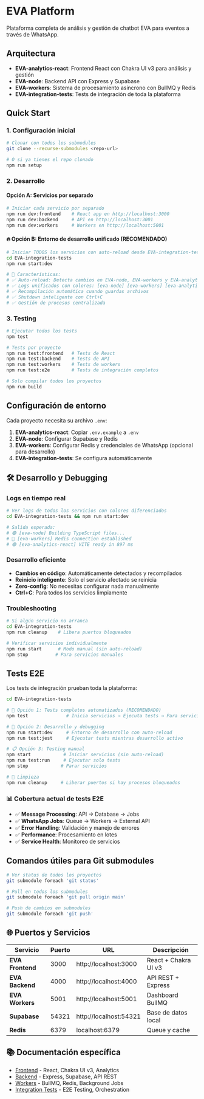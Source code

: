 # EVA Platform

Plataforma completa de análisis y gestión de chatbot EVA para eventos a través de WhatsApp.

## Arquitectura

- **EVA-analytics-react**: Frontend React con Chakra UI v3 para análisis y gestión
- **EVA-node**: Backend API con Express y Supabase 
- **EVA-workers**: Sistema de procesamiento asíncrono con BullMQ y Redis
- **EVA-integration-tests**: Tests de integración de toda la plataforma

## Quick Start

### 1. Configuración inicial

```bash
# Clonar con todos los submodules
git clone --recurse-submodules <repo-url>

# O si ya tienes el repo clonado
npm run setup
```

### 2. Desarrollo

#### Opción A: Servicios por separado
```bash
# Iniciar cada servicio por separado
npm run dev:frontend    # React app en http://localhost:3000
npm run dev:backend     # API en http://localhost:3001  
npm run dev:workers     # Workers en http://localhost:5001
```

#### 🔥 Opción B: Entorno de desarrollo unificado (RECOMENDADO)
```bash
# Iniciar TODOS los servicios con auto-reload desde EVA-integration-tests
cd EVA-integration-tests
npm run start:dev

# 🎯 Características:
# ✅ Auto-reload: Detecta cambios en EVA-node, EVA-workers y EVA-analytics-react
# ✅ Logs unificados con colores: [eva-node] [eva-workers] [eva-analytics-react]  
# ✅ Recompilación automática cuando guardas archivos
# ✅ Shutdown inteligente con Ctrl+C
# ✅ Gestión de procesos centralizada
```

### 3. Testing

```bash
# Ejecutar todos los tests
npm test

# Tests por proyecto
npm run test:frontend   # Tests de React
npm run test:backend    # Tests de API
npm run test:workers    # Tests de workers
npm run test:e2e        # Tests de integración completos

# Solo compilar todos los proyectos
npm run build
```

## Configuración de entorno

Cada proyecto necesita su archivo `.env`:

1. **EVA-analytics-react**: Copiar `.env.example` a `.env`
2. **EVA-node**: Configurar Supabase y Redis
3. **EVA-workers**: Configurar Redis y credenciales de WhatsApp (opcional para desarrollo)
4. **EVA-integration-tests**: Se configura automáticamente

## 🛠️ Desarrollo y Debugging

### Logs en tiempo real
```bash
# Ver logs de todos los servicios con colores diferenciados
cd EVA-integration-tests && npm run start:dev

# Salida esperada:
# 🟢 [eva-node] Building TypeScript files...
# 🔵 [eva-workers] Redis connection established  
# 🟣 [eva-analytics-react] VITE ready in 897 ms
```

### Desarrollo eficiente
- **Cambios en código**: Automáticamente detectados y recompilados
- **Reinicio inteligente**: Solo el servicio afectado se reinicia
- **Zero-config**: No necesitas configurar nada manualmente
- **Ctrl+C**: Para todos los servicios limpiamente

### Troubleshooting
```bash
# Si algún servicio no arranca
cd EVA-integration-tests
npm run cleanup    # Libera puertos bloqueados

# Verificar servicios individualmente
npm run start      # Modo manual (sin auto-reload)
npm stop          # Para servicios manuales
```

## Tests E2E

Los tests de integración prueban toda la plataforma:

```bash
cd EVA-integration-tests

# 🧪 Opción 1: Tests completos automatizados (RECOMENDADO)
npm test              # Inicia servicios → Ejecuta tests → Para servicios

# 🔧 Opción 2: Desarrollo y debugging
npm run start:dev     # Entorno de desarrollo con auto-reload
npm run test:jest     # Ejecutar tests mientras desarrollo activo

# 📋 Opción 3: Testing manual
npm start            # Iniciar servicios (sin auto-reload)
npm run test:run     # Ejecutar solo tests
npm stop            # Parar servicios

# 🧹 Limpieza
npm run cleanup     # Liberar puertos si hay procesos bloqueados
```

### 📊 Cobertura actual de tests E2E
- ✅ **Message Processing**: API → Database → Jobs
- ✅ **WhatsApp Jobs**: Queue → Workers → External API  
- ✅ **Error Handling**: Validación y manejo de errores
- ✅ **Performance**: Procesamiento en lotes
- ✅ **Service Health**: Monitoreo de servicios

## Comandos útiles para Git submodules

```bash
# Ver status de todos los proyectos
git submodule foreach 'git status'

# Pull en todos los submodules
git submodule foreach 'git pull origin main'

# Push de cambios en submodules
git submodule foreach 'git push'
```

## 🌐 Puertos y Servicios

| Servicio | Puerto | URL | Descripción |
|----------|--------|-----|-------------|
| **EVA Frontend** | 3000 | http://localhost:3000 | React + Chakra UI v3 |
| **EVA Backend** | 4000 | http://localhost:4000 | API REST + Express |
| **EVA Workers** | 5001 | http://localhost:5001 | Dashboard BullMQ |
| **Supabase** | 54321 | http://localhost:54321 | Base de datos local |
| **Redis** | 6379 | localhost:6379 | Queue y cache |

## 📚 Documentación específica

- [Frontend](./EVA-analytics-react/README.md) - React, Chakra UI v3, Analytics
- [Backend](./EVA-node/README.md) - Express, Supabase, API REST
- [Workers](./EVA-workers/README.md) - BullMQ, Redis, Background Jobs
- [Integration Tests](./EVA-integration-tests/README.md) - E2E Testing, Orchestration 